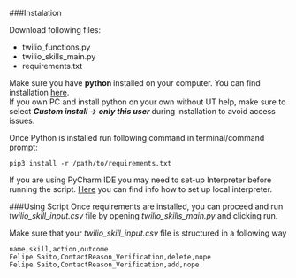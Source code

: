 ###Instalation

Download following files:
* twilio_functions.py
* twilio_skills_main.py
* requirements.txt

Make sure you have <b> python </b> installed on your computer.
You can find installation [here](https://www.python.org/downloads/). <br>
If you own PC and install python on your own without UT help, make sure to select <b><i> Custom install -> only this user </i></b> during installation to avoid access issues.

Once Python is installed run following command in terminal/command prompt:
```commandline
pip3 install -r /path/to/requirements.txt
```
If you are using PyCharm IDE you may need to set-up Interpreter before running the script. [Here](https://www.jetbrains.com/help/pycharm/configuring-python-interpreter.html#add-existing-interpreter) you can find info how to set up local interpreter. <br>

###Using Script
Once requirements are installed, you can proceed and run <i>twilio_skill_input.csv</i> file by opening <i>twilio_skills_main.py</i> and clicking run.

Make sure that your <i>twilio_skill_input.csv</i> file is structured in a following way
```
name,skill,action,outcome
Felipe Saito,ContactReason_Verification,delete,nope
Felipe Saito,ContactReason_Verification,add,nope
```



